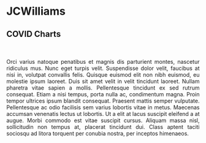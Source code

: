 # JCWilliams
## COVID Charts
<p align="justify"> 
<br><br>Orci varius natoque penatibus et magnis dis parturient montes, nascetur ridiculus mus. Nunc eget turpis velit. Suspendisse dolor velit, faucibus at nisi in, volutpat convallis felis. Quisque euismod elit non nibh euismod, eu molestie ipsum laoreet. Duis sit amet velit in velit tincidunt laoreet. Nullam pharetra vitae sapien a mollis. Pellentesque tincidunt ex sed rutrum consequat. Etiam a nisi tempus, porta nulla ac, condimentum magna. Proin tempor ultrices ipsum blandit consequat. Praesent mattis semper vulputate. Pellentesque ac odio facilisis sem varius lobortis vitae in metus. Maecenas accumsan venenatis lectus ut lobortis. Ut a elit at lacus suscipit eleifend a at augue. Morbi commodo est vitae suscipit cursus. Aliquam massa nisl, sollicitudin non tempus at, placerat tincidunt dui. Class aptent taciti sociosqu ad litora torquent per conubia nostra, per inceptos himenaeos.
</p>




